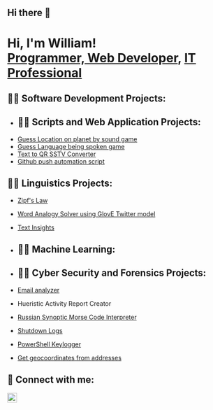 ## Hi there 👋

<h1>Hi, I'm William! <br/><a href="https://github.com/William2716057">Programmer, Web Developer</a>, <a href="https://www.linkedin.com/in/william-spriggs-733a56181/">IT Professional</a>

<h2>👨‍💻 Software Development Projects:</h2>

- <h2>👨‍💻 Scripts and Web Application Projects:</h2>
 - [Guess Location on planet by sound game](https://github.com/William2716057/soundGuess)
 - [Guess Language being spoken game](https://github.com/William2716057/languageGuess)
 - [Text to QR SSTV Converter](https://github.com/William2716057/QRtoSSTV)
 - [Github push automation script](https://github.com/William2716057/gitAutomate)


<h2>👨‍💻 Linguistics Projects:</h2>

- [Zipf's Law](https://github.com/William2716057/zipfsLaw)
- [Word Analogy Solver using GlovE Twitter model](https://github.com/William2716057/GloVeRetrieval)
- [Text Insights](https://github.com/William2716057/textInsights)

- <h2>👨‍💻 Machine Learning:</h2>

- <h2>👨‍💻 Cyber Security and Forensics Projects:</h2>
- [Email analyzer](https://github.com/William2716057/emailAnalysis/tree/master)
- Hueristic Activity Report Creator
- [Russian Synoptic Morse Code Interpreter](https://github.com/William2716057/russianNavyMorse/tree/master)
- [Shutdown Logs](https://github.com/William2716057/shutdownLogs)
- [PowerShell Keylogger](https://github.com/William2716057/keylog)
- [Get geocoordinates from addresses](https://github.com/William2716057/getCoords)

<h2> 🤳 Connect with me:</h2>


[<img align="left" alt="William | LinkedIn" width="22px" src="https://cdn.jsdelivr.net/npm/simple-icons@v3/icons/linkedin.svg" />][linkedin]

[linkedin]: https://www.linkedin.com/in/william-spriggs-733a56181/
[hackthebx]: https://app.hackthebox.com/profile/overview


